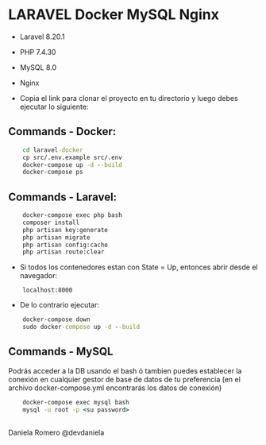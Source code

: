 # LARAVEL Docker MySQL Nginx

* Laravel 8.20.1
* PHP 7.4.30
* MySQL 8.0
* Nginx



* Copia el link para clonar el proyecto en tu directorio y luego debes ejecutar lo siguiente:

## Commands - Docker:
``` cmd
    cd laravel-docker
    cp src/.env.example src/.env
    docker-compose up -d --build
    docker-compose ps
```

## Commands - Laravel:
```cmd
    docker-compose exec php bash
    composer install
    php artisan key:generate
    php artisan migrate
    php artisan config:cache
    php artisan route:clear
```

* Si todos los contenedores estan con State = Up, entonces abrir desde el navegador:
```
    localhost:8000
```
* De lo contrario ejecutar:
``` cmd
    docker-compose down
    sudo docker-compose up -d --build
```

## Commands - MySQL
Podrás acceder a la DB usando el bash ó tambien puedes establecer la conexión en cualquier gestor de base de datos de tu preferencia
(en el archivo docker-compose.yml encontrarás los datos de conexión)
```cmd
    docker-compose exec mysql bash
    mysql -u root -p <su password>
```

##
Daniela Romero
@devdaniela 